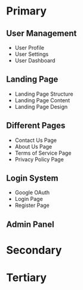 # Primary

## User Management
* User Profile
* User Settings
* User Dashboard

## Landing Page
* Landing Page Structure
* Landing Page Content
* Landing Page Design

## Different Pages
* Contact Us Page
* About Us Page
* Terms of Service Page
* Privacy Policy Page

## Login System

* Google OAuth
* Login Page
* Register Page

## Admin Panel

# Secondary

# Tertiary